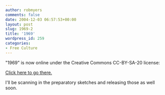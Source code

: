```yaml
---
author: robmyers
comments: false
date: 2004-12-03 06:57:53+00:00
layout: post
slug: 1969-2
title: '1969'
wordpress_id: 259
categories:
- Free Culture
---
```


"1969" is now online under the Creative Commons CC-BY-SA-20 license:  
  
[Click here to go there.](/art/1969)   
  
I'll be scanning in the preparatory sketches and releasing those as well soon.

  


